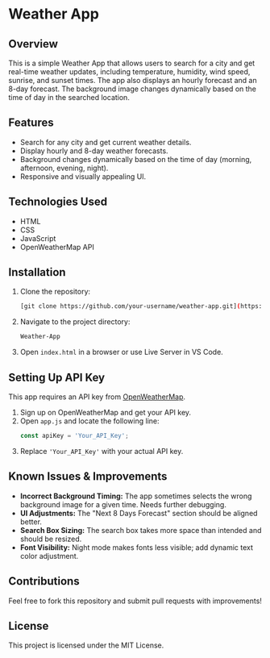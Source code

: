 # Weather App

## Overview
This is a simple Weather App that allows users to search for a city and get real-time weather updates, including temperature, humidity, wind speed, sunrise, and sunset times. The app also displays an hourly forecast and an 8-day forecast. The background image changes dynamically based on the time of day in the searched location.

## Features
- Search for any city and get current weather details.
- Display hourly and 8-day weather forecasts.
- Background changes dynamically based on the time of day (morning, afternoon, evening, night).
- Responsive and visually appealing UI.

## Technologies Used
- HTML
- CSS
- JavaScript
- OpenWeatherMap API

## Installation
1. Clone the repository:
   ```sh
   [git clone https://github.com/your-username/weather-app.git](https://github.com/alisher876/Weather-App.git)
   ```
2. Navigate to the project directory:
   ```sh
   Weather-App
   ```
3. Open `index.html` in a browser or use Live Server in VS Code.

## Setting Up API Key
This app requires an API key from [OpenWeatherMap](https://openweathermap.org/api).

1. Sign up on OpenWeatherMap and get your API key.
2. Open `app.js` and locate the following line:
   ```js
   const apiKey = 'Your_API_Key';
   ```
3. Replace `'Your_API_Key'` with your actual API key.

## Known Issues & Improvements
- **Incorrect Background Timing:** The app sometimes selects the wrong background image for a given time. Needs further debugging.
- **UI Adjustments:** The "Next 8 Days Forecast" section should be aligned better.
- **Search Box Sizing:** The search box takes more space than intended and should be resized.
- **Font Visibility:** Night mode makes fonts less visible; add dynamic text color adjustment.

## Contributions
Feel free to fork this repository and submit pull requests with improvements!

## License
This project is licensed under the MIT License.

